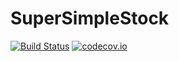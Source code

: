 # SuperSimpleStock

[![Build Status](https://travis-ci.org/idahjli/my-mytask.svg?branch=master)](https://travis-ci.org/idahjli/my-mytask/SuperSimpleStock)
[![codecov.io](https://codecov.io/github/idahjli/my-mytask/coverage.svg?branch=master)](https://codecov.io/github/idahjli/my-mytask/SuperSimpleStock?branch=master)


